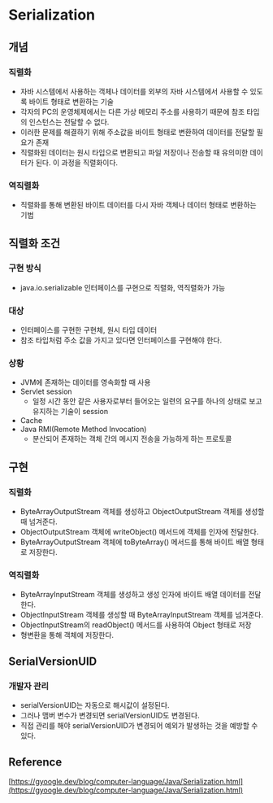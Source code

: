 
# Serialization

## 개념

### 직렬화

- 자바 시스템에서 사용하는 객체나 데이터를 외부의 자바 시스템에서 사용할 수 있도록 바이트 형태로 변환하는 기술
- 각자의 PC의 운영체제에서는 다른 가상 메모리 주소를 사용하기 때문에 참조 타입의 인스턴스는 전달할 수 없다.
- 이러한 문제를 해결하기 위해 주소값을 바이트 형태로 변환하여 데이터를 전달할 필요가 존재
- 직렬화된 데이터는 원시 타입으로 변환되고 파일 저장이나 전송할 때 유의미한 데이터가 된다. 이 과정을 직렬화이다.

### 역직렬화

- 직렬화를 통해 변환된 바이트 데이터를 다시 자바 객체나 데이터 형태로 변환하는 기법

## 직렬화 조건

### 구현 방식

- java.io.serializable 인터페이스를 구현으로 직렬화, 역직렬화가 가능

### 대상

- 인터페이스를 구현한 구현체, 원시 타입 데이터
- 참조 타입처럼 주소 값을 가지고 있다면 인터페이스를 구현해야 한다.

### 상황

- JVM에 존재하는 데이터를 영속화할 때 사용
- Servlet session
    - 일정 시간 동안 같은 사용자로부터 들어오는 일련의 요구를 하나의 상태로 보고 유지하는 기술이 session
- Cache
- Java RMI(Remote Method Invocation)
    - 분산되어 존재하는 객체 간의 메시지 전송을 가능하게 하는 프로토콜

## 구현

### 직렬화

- ByteArrayOutputStream 객체를 생성하고 ObjectOutputStream 객체를 생성할 때 넘겨준다.
- ObjectOutputStream 객체에 writeObject() 메서드에 객체를 인자에 전달한다.
- ByteArrayOutputStream 객체에 toByteArray() 메서드를 통해 바이트 배열 형태로 저장한다.

### 역직렬화

- ByteArrayInputStream 객체를 생성하고 생성 인자에 바이트 배열 데이터를 전달한다.
- ObjectInputStream 객체를 생성할 때 ByteArrayInputStream 객체를 넘겨준다.
- ObjectInputStream의 readObject() 메서드를 사용하여 Object 형태로 저장
- 형변환을 통해 객체에 저장한다.

## SerialVersionUID

### 개발자 관리

- serialVersionUID는 자동으로 해시값이 설정된다.
- 그러나 맴버 변수가 변경되면 serialVersionUID도 변경된다.
- 직접 관리를 해야 serialVersionUID가 변경되어 예외가 발생하는 것을 예방할 수 있다.

## Reference

[https://gyoogle.dev/blog/computer-language/Java/Serialization.html](https://gyoogle.dev/blog/computer-language/Java/Serialization.html)